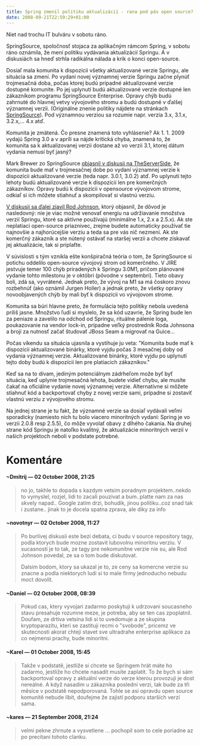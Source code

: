 ```yaml
---
title: Spring zmenil politiku aktualizácií - rana pod pás open source?
date: 2008-09-21T22:59:29+01:00
---
```


Niet nad trochu IT bulváru v sobotu ráno.

SpringSource, spoločnosť stojaca za aplikačným rámcom Spring, v sobotu ráno oznámila, že mení politiku vydávania aktualizácií Springu. A v diskusiách sa hneď strhla radikálna nálada a krik o konci open-source.

Dosiaľ mala komunita k dispozícii všetky aktualizované verzie Springu, ale situácia sa zmení. Po vydaní novej významnej verzie Springu začne plynúť trojmesačná doba, počas ktorej budú prípadné aktualizované verzie dostupné komunite. Po jej uplynutí budú aktualizované verzie dostupné len zákazníkom programu SpringSource Enterprise. Opravy chýb budú zahrnuté do hlavnej vetvy vývojového stromu a budú dostupné v ďalšej významnej verzii. (Originálne znenie politiky nájdete na stránkach [SpringSource](http://www.springsource.com/products/enterprise/maintenancepolicy )). Pod významnou verziou sa rozumie napr. verzia 3.x, 3.1.x, 3.2.x,... 4.x atď.

Komunita je zmätená. Čo presne znamená toto vyhlásenie? Ak 1. 1. 2009 vydajú Spring 3.0 a v apríli sa nájde kritická chyba, znamená to, že komunita sa k aktualizovanej verzii dostane až vo verzii 3.1, ktorej dátum vydania nemusí byť jasný?

Mark Brewer zo SpringSource [objasnil v diskusii na TheServerSide](http://www.theserverside.com/news/thread.tss?thread_id=50727#268886 ), že komunita bude mať v trojmesačnej dobe po vydaní významnej verzie k dispozícii aktualizované verzie (teda napr. 3.0.1, 3.0.2) atď. Po uplynutí tejto lehoty budú aktualizované verzie k dispozícii len pre komerčných zákazníkov. Opravy budú k dispozícii v opensource vývojovom strome, odkiaľ si ich môžete stiahnuť a skompilovať si vlastnú verziu.

[V diskusii sa ďalej zjavil Rod Johnson](http://www.theserverside.com/news/thread.tss?thread_id=50727#269378 ), ktorý objasnil, že dôvod je nasledovný: nie je viac možné venovať energiu na udržiavanie množstva verzií Springu, ktoré sa aktívne používajú (minimálne 1.x, 2.x a 2.5.x). Ak ste neplatiaci open-source priaznivec, zrejme budete automaticky používať tie najnovšie a najhorúcejšie verziu a teda sa pre vás nič nezmení. Ak ste komerčný zákazník a ste nútený ostávať na staršej verzii a chcete získavať jej aktualizácie, tak si priplaťte.

V súvislosti s tým vznikla ešte konšpiračná teória o tom, že SpringSource si potichu oddelilo open-source vývojový strom od komerčného. V JIRE jestvuje temer 100 chýb priradených k Springu 3.0M1, pričom plánované vydanie tohto milestonu je v októbri (pôvodne v septembri).
Tieto obavy boli, zdá sa, vyvrátené. Jednak preto, že vývoj na M1 sa má čoskoro znovu rozbehnúť (ako oznámil Jurgen Holler) a jednak preto, že všetky opravy novoobjavených chýb by mali byť k dispozícii vo vývojovom strome.

Komunita sa búri hlavne preto, že formulácia tejto politiky nebola uvedená príliš jasne. Množstvo ľudí si myslelo, že sa kód uzavrie, že Spring bude len za peniaze a zavelilo na odchod od Springu, rituálne pálenie loga, poukazovanie na vendor lock-in, prípadne veľký prostredník Roda Johnsona a brojí za nutnosť začať študovať JBoss Seam a migrovať na Guice...

Počas víkendu sa situácia ujasnila a vystihuje ju veta:
"Komunita bude mať k dispozícii aktualizované binárky, ktoré vyjdu počas 3 mesačnej doby od vydania významnej verzie. Aktualizované binárky, ktoré vyjdu po uplynutí tejto doby budú k dispozícii len pre platiacich zákazníkov."

Keď sa na to dívam, jediným potenciálnym zádrheľom može byť byť situácia, keď uplynie trojmesačná lehota, budete vidieť chybu, ale musíte čakať na oficiálne vydanie novej významnej verzie. Alternatívne si môžete stiahnuť kód a backportovať chyby z novej verzie sami, prípadne si zostaviť vlastnú verziu z vývojového stromu.

Na jednej strane je tu fakt, že významné verzie sa dosiaľ vydávali veľmi sporadicky (namiesto nich tu bolo viacero minoritných vydaní: Spring je vo verzii 2.0.8 resp 2.5.5), čo môže vyvolať obavy z dlhého čakania. Na druhej strane kód Springu je natoľko kvalitný, že aktualizácie minoritných verzií v našich projektoch neboli v podstate potrebné.

# Komentáre

#### ~Dmitrij — 02 October 2008, 21:25
>no jo, takhle to dopada s kazdym vetsim poradnym projektem..nekdo to vymyslel, rozjel, lidi to zacali pouzivat a bum..platte nam za nas skvely napad..
Google zatim drzi, bohudik, jinou politiku..coz snad tak i zustane..
jinak to je docela spatna zprava, ale diky za info


#### ~novotnyr — 02 October 2008, 11:27
>Po burlivej diskusii este bezi debata, ci budu v source repository tagy, podla ktorych bude mozne zostavit lubovolnu minoritnu verziu. V sucasnosti je to tak, ze tagy pre nekomunitne verzie nie su, ale Rod Johnson povedal, ze sa o tom bude diskutovat.
>
>Dalsim bodom, ktory sa ukazal je to, ze ceny sa komercne verzie su znacne a podla niektorych ludi si to male firmy jednoducho nebudu moct dovolit.

#### ~Daniel — 02 October 2008, 08:39
>Pokud cas, ktery vyvojari zadarmo poskytuji k udrzovani soucasneho stavu presahuje rozumne meze, je potreba, aby se ten cas zpoplatnil. Doufam, ze drtiva vetsina lidi si to uvedomuje a ze skupina kryptoparazitu, kteri se zastituji recmi o "svobode", pricemz ve skutecnosti akorat chteji stavet sve ultradrahe enterprise aplikace za co nejmensi prachy, bude minoritni.


#### ~Karel  &mdash;  01 October 2008, 15:45
>Takže v podstatě, jestliže si chcete se Springem hrát máte ho zadarmo, jestliže ho chcete nasadit musíte zaplatit. To že bych si sám backportoval opravy z aktuální verze do verze kterou provozuji je dost nereálné. A když nasadím u zákazníka poslední verzi, tak bude za tři měsíce v podstatě nepodporovaná. Tohle se asi opravdu open source komunitě nebude líbit, doufejme že zajistí podporu starších verzí sama.


#### ~kares — 21 September 2008, 21:24
>velmi pekne zhrnute a vysvetlene ... pochopil som to cele poriadne az po precitani tohoto clanku.

